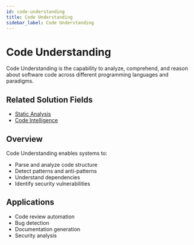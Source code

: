 ```yaml
---
id: code-understanding
title: Code Understanding
sidebar_label: Code Understanding
---
```


# Code Understanding

Code Understanding is the capability to analyze, comprehend, and reason about software code across different programming languages and paradigms.

## Related Solution Fields

- [Static Analysis](../solutions/static-analysis)
- [Code Intelligence](../solutions/code-intelligence)

## Overview

Code Understanding enables systems to:

- Parse and analyze code structure
- Detect patterns and anti-patterns
- Understand dependencies
- Identify security vulnerabilities

## Applications

- Code review automation
- Bug detection
- Documentation generation
- Security analysis
